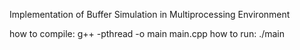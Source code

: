 Implementation of Buffer Simulation in Multiprocessing Environment


how to compile: g++ -pthread -o main main.cpp
how to run: ./main
